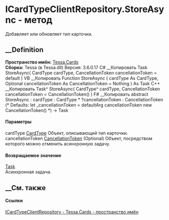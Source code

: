 # ICardTypeClientRepository.StoreAsync - метод
Добавляет или обновляет тип карточки.
##  __Definition
 **Пространство имён:** [Tessa.Cards](N_Tessa_Cards.htm)  
 **Сборка:** Tessa (в Tessa.dll) Версия: 3.6.0.17
C# __Копировать
     Task StoreAsync(
    	CardType cardType,
    	CancellationToken cancellationToken = default
    )
VB __Копировать
     Function StoreAsync ( 
    	cardType As CardType,
    	Optional cancellationToken As CancellationToken = Nothing
    ) As Task
C++ __Копировать
    Task^ StoreAsync(
    	CardType^ cardType, 
    	CancellationToken cancellationToken = CancellationToken()
    )
F# __Копировать
     abstract StoreAsync : 
            cardType : CardType * 
            ?cancellationToken : CancellationToken 
    (* Defaults:
            let _cancellationToken = defaultArg cancellationToken new CancellationToken()
    *)
    -> Task 
#### Параметры
cardType [CardType](T_Tessa_Cards_CardType.htm)
    Объект, описывающий тип карточки.
cancellationToken
[CancellationToken](https://learn.microsoft.com/dotnet/api/system.threading.cancellationtoken)
(Optional)
    Объект, посредством которого можно отменить асинхронную задачу.
#### Возвращаемое значение
[Task](https://learn.microsoft.com/dotnet/api/system.threading.tasks.task)  
Асинхронная задача.
##  __См. также
#### Ссылки
[ICardTypeClientRepository - ](T_Tessa_Cards_ICardTypeClientRepository.htm)
[Tessa.Cards - пространство имён](N_Tessa_Cards.htm)
